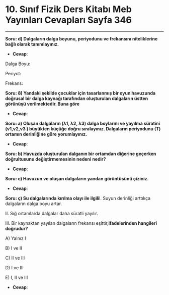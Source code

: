 # 10. Sınıf Fizik Ders Kitabı Meb Yayınları Cevapları Sayfa 346

---

**Soru: d) Dalgaların dalga boyunu, periyodunu ve frekansını niteliklerine bağlı olarak tanımlayınız.**

-   **Cevap**:

Dalga Boyu:

 Periyot:

 Frekans:

**Soru: 8) Yandaki şekilde çocuklar için tasarlanmış bir oyun havuzunda doğrusal bir dalga kaynağı tarafından oluşturulan dalgaların üstten görünüşü verilmektedir. Buna göre**

-   **Cevap**:

**Soru: a) Oluşan dalgaların (λ1, λ2, λ3) dalga boylarını ve yayılma süratini (ν1,ν2,ν3 ) büyükten küçüğe doğru sıralayınız. Dalgaların periyodunu (T) ortamın derinliğine göre yorumlayınız.**

-   **Cevap**:

**Soru: b) Havuzda oluşturulan dalganın bir ortamdan diğerine geçerken doğrultusunu değiştirmemesinin nedeni nedir?**

-   **Cevap**:

**Soru: c) Havuzun ve oluşan dalgaların yandan görüntüsünü çiziniz.**

-   **Cevap**:

**Soru: ç) Su dalgalarında kırılma olayı ile ilgili**I. Suyun derinliği arttıkça dalgaların dalga boyu artar.

 II. Sığ ortamlarda dalgalar daha süratli yayılır.

 III. Bir kaynaktan yayılan dalgaların frekansı eşittir,**ifadelerinden hangileri doğrudur?**

A) Yalnız I

 B) I ve II

 C) II ve III

 D) I ve III

 E) I, II ve III

-   **Cevap**: